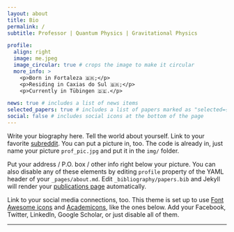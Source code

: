 ```yaml
---
layout: about
title: Bio
permalink: /
subtitle: Professor | Quantum Physics | Gravitational Physics

profile:
  align: right
  image: me.jpeg
  image_circular: true # crops the image to make it circular
  more_info: >
    <p>Born in Fortaleza 🇧🇷;</p>
    <p>Residing in Caxias do Sul 🇧🇷;</p>
    <p>Currently in Tübingen 🇩🇪.</p>

news: true # includes a list of news items
selected_papers: true # includes a list of papers marked as "selected={true}"
social: false # includes social icons at the bottom of the page
---
```


Write your biography here. Tell the world about yourself. Link to your favorite [subreddit](http://reddit.com). You can put a picture in, too. The code is already in, just name your picture `prof_pic.jpg` and put it in the `img/` folder.

Put your address / P.O. box / other info right below your picture. You can also disable any of these elements by editing `profile` property of the YAML header of your `_pages/about.md`. Edit `_bibliography/papers.bib` and Jekyll will render your [publications page](/al-folio/publications/) automatically.

Link to your social media connections, too. This theme is set up to use [Font Awesome icons](https://fontawesome.com/) and [Academicons](https://jpswalsh.github.io/academicons/), like the ones below. Add your Facebook, Twitter, LinkedIn, Google Scholar, or just disable all of them.

---